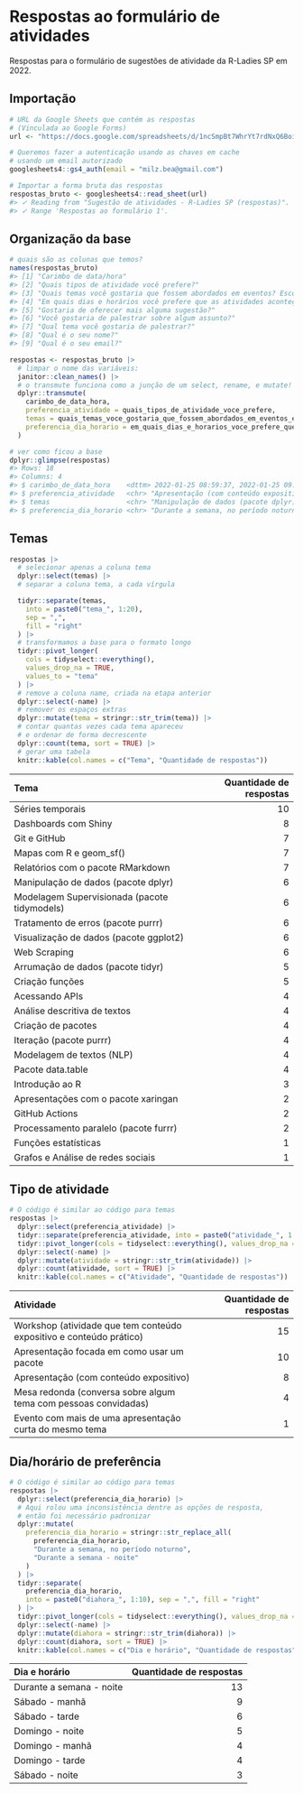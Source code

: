 
<!-- README.md is generated from README.Rmd. Please edit that file -->

# Respostas ao formulário de atividades

Respostas para o formulário de sugestões de atividade da R-Ladies SP em
2022.

## Importação

``` r
# URL da Google Sheets que contém as respostas
# (Vinculada ao Google Forms)
url <- "https://docs.google.com/spreadsheets/d/1ncSmpBt7WhrYt7rdNxQ6BoirNawrz_58jxef8_G2-v4/"

# Queremos fazer a autenticação usando as chaves em cache
# usando um email autorizado
googlesheets4::gs4_auth(email = "milz.bea@gmail.com")

# Importar a forma bruta das respostas
respostas_bruto <- googlesheets4::read_sheet(url)
#> ✓ Reading from "Sugestão de atividades - R-Ladies SP (respostas)".
#> ✓ Range 'Respostas ao formulário 1'.
```

## Organização da base

``` r
# quais são as colunas que temos?
names(respostas_bruto)
#> [1] "Carimbo de data/hora"                                                     
#> [2] "Quais tipos de atividade você prefere?"                                   
#> [3] "Quais temas você gostaria que fossem abordados em eventos? Escolha até 5."
#> [4] "Em quais dias e horários você prefere que as atividades aconteçam?"       
#> [5] "Gostaria de oferecer mais alguma sugestão?"                               
#> [6] "Você gostaria de palestrar sobre algum assunto?"                          
#> [7] "Qual tema você gostaria de palestrar?"                                    
#> [8] "Qual é o seu nome?"                                                       
#> [9] "Qual é o seu email?"

respostas <- respostas_bruto |>
  # limpar o nome das variáveis:
  janitor::clean_names() |>
  # o transmute funciona como a junção de um select, rename, e mutate!
  dplyr::transmute(
    carimbo_de_data_hora,
    preferencia_atividade = quais_tipos_de_atividade_voce_prefere,
    temas = quais_temas_voce_gostaria_que_fossem_abordados_em_eventos_escolha_ate_5,
    preferencia_dia_horario = em_quais_dias_e_horarios_voce_prefere_que_as_atividades_acontecam,
  )

# ver como ficou a base
dplyr::glimpse(respostas)
#> Rows: 18
#> Columns: 4
#> $ carimbo_de_data_hora    <dttm> 2022-01-25 08:59:37, 2022-01-25 09:19:06, 202…
#> $ preferencia_atividade   <chr> "Apresentação (com conteúdo expositivo), Works…
#> $ temas                   <chr> "Manipulação de dados (pacote dplyr), Séries t…
#> $ preferencia_dia_horario <chr> "Durante a semana, no período noturno", "Duran…
```

## Temas

``` r
respostas |>
  # selecionar apenas a coluna tema
  dplyr::select(temas) |>
  # separar a coluna tema, a cada vírgula

  tidyr::separate(temas,
    into = paste0("tema_", 1:20),
    sep = ",",
    fill = "right"
  ) |>
  # transformamos a base para o formato longo
  tidyr::pivot_longer(
    cols = tidyselect::everything(),
    values_drop_na = TRUE,
    values_to = "tema"
  ) |>
  # remove a coluna name, criada na etapa anterior
  dplyr::select(-name) |>
  # remover os espaços extras
  dplyr::mutate(tema = stringr::str_trim(tema)) |>
  # contar quantas vezes cada tema apareceu
  # e ordenar de forma decrescente
  dplyr::count(tema, sort = TRUE) |>
  # gerar uma tabela
  knitr::kable(col.names = c("Tema", "Quantidade de respostas"))
```

| Tema                                         | Quantidade de respostas |
|:---------------------------------------------|------------------------:|
| Séries temporais                             |                      10 |
| Dashboards com Shiny                         |                       8 |
| Git e GitHub                                 |                       7 |
| Mapas com R e geom_sf()                      |                       7 |
| Relatórios com o pacote RMarkdown            |                       7 |
| Manipulação de dados (pacote dplyr)          |                       6 |
| Modelagem Supervisionada (pacote tidymodels) |                       6 |
| Tratamento de erros (pacote purrr)           |                       6 |
| Visualização de dados (pacote ggplot2)       |                       6 |
| Web Scraping                                 |                       6 |
| Arrumação de dados (pacote tidyr)            |                       5 |
| Criação funções                              |                       5 |
| Acessando APIs                               |                       4 |
| Análise descritiva de textos                 |                       4 |
| Criação de pacotes                           |                       4 |
| Iteração (pacote purrr)                      |                       4 |
| Modelagem de textos (NLP)                    |                       4 |
| Pacote data.table                            |                       4 |
| Introdução ao R                              |                       3 |
| Apresentações com o pacote xaringan          |                       2 |
| GitHub Actions                               |                       2 |
| Processamento paralelo (pacote furrr)        |                       2 |
| Funções estatísticas                         |                       1 |
| Grafos e Análise de redes sociais            |                       1 |

## Tipo de atividade

``` r
# O código é similar ao código para temas
respostas |>
  dplyr::select(preferencia_atividade) |>
  tidyr::separate(preferencia_atividade, into = paste0("atividade_", 1:5), sep = ",", fill = "right") |>
  tidyr::pivot_longer(cols = tidyselect::everything(), values_drop_na = TRUE, values_to = "atividade") |>
  dplyr::select(-name) |>
  dplyr::mutate(atividade = stringr::str_trim(atividade)) |>
  dplyr::count(atividade, sort = TRUE) |>
  knitr::kable(col.names = c("Atividade", "Quantidade de respostas"))
```

| Atividade                                                           | Quantidade de respostas |
|:--------------------------------------------------------------------|------------------------:|
| Workshop (atividade que tem conteúdo expositivo e conteúdo prático) |                      15 |
| Apresentação focada em como usar um pacote                          |                      10 |
| Apresentação (com conteúdo expositivo)                              |                       8 |
| Mesa redonda (conversa sobre algum tema com pessoas convidadas)     |                       4 |
| Evento com mais de uma apresentação curta do mesmo tema             |                       1 |

## Dia/horário de preferência

``` r
# O código é similar ao código para temas
respostas |>
  dplyr::select(preferencia_dia_horario) |>
  # Aqui rolou uma inconsistência dentre as opções de resposta,
  # então foi necessário padronizar
  dplyr::mutate(
    preferencia_dia_horario = stringr::str_replace_all(
      preferencia_dia_horario,
      "Durante a semana, no período noturno",
      "Durante a semana - noite"
    )
  ) |>
  tidyr::separate(
    preferencia_dia_horario,
    into = paste0("diahora_", 1:10), sep = ",", fill = "right"
  ) |>
  tidyr::pivot_longer(cols = tidyselect::everything(), values_drop_na = TRUE, values_to = "diahora") |>
  dplyr::select(-name) |>
  dplyr::mutate(diahora = stringr::str_trim(diahora)) |>
  dplyr::count(diahora, sort = TRUE) |>
  knitr::kable(col.names = c("Dia e horário", "Quantidade de respostas"))
```

| Dia e horário            | Quantidade de respostas |
|:-------------------------|------------------------:|
| Durante a semana - noite |                      13 |
| Sábado - manhã           |                       9 |
| Sábado - tarde           |                       6 |
| Domingo - noite          |                       5 |
| Domingo - manhã          |                       4 |
| Domingo - tarde          |                       4 |
| Sábado - noite           |                       3 |
